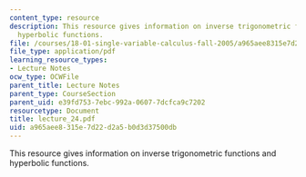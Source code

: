 ```yaml
---
content_type: resource
description: This resource gives information on inverse trigonometric functions and
  hyperbolic functions.
file: /courses/18-01-single-variable-calculus-fall-2005/a965aee8315e7d22d2a5b0d3d37500db_lecture_24.pdf
file_type: application/pdf
learning_resource_types:
- Lecture Notes
ocw_type: OCWFile
parent_title: Lecture Notes
parent_type: CourseSection
parent_uid: e39fd753-7ebc-992a-0607-7dcfca9c7202
resourcetype: Document
title: lecture_24.pdf
uid: a965aee8-315e-7d22-d2a5-b0d3d37500db
---
```

This resource gives information on inverse trigonometric functions and hyperbolic functions.

